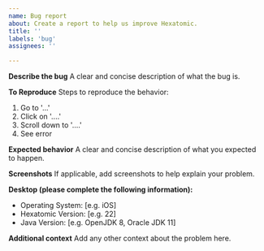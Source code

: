 ```yaml
---
name: Bug report
about: Create a report to help us improve Hexatomic.
title: ''
labels: 'bug'
assignees: ''

---
```


**Describe the bug**
A clear and concise description of what the bug is.

**To Reproduce**
Steps to reproduce the behavior:
1. Go to '...'
2. Click on '....'
3. Scroll down to '....'
4. See error

**Expected behavior**
A clear and concise description of what you expected to happen.

**Screenshots**
If applicable, add screenshots to help explain your problem.

**Desktop (please complete the following information):**
 - Operating System: [e.g. iOS]
 - Hexatomic Version: [e.g. 22]
 - Java Version: [e.g. OpenJDK 8, Oracle JDK 11]
 

**Additional context**
Add any other context about the problem here.
